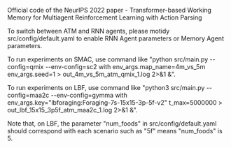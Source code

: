 Official code of the NeurIPS 2022 paper - Transformer-based Working Memory for Multiagent Reinforcement Learning with Action Parsing

To switch between ATM and RNN agents, please motidy src/config/default.yaml to enable RNN Agent parameters or Memory Agent parameters.

To run experiments on SMAC, use command like "python src/main.py --config=qmix --env-config=sc2 with env_args.map_name=4m_vs_5m env_args.seed=1 > out_4m_vs_5m_atm_qmix_1.log 2>&1 &".

To run experiments on LBF, use command like "python3 src/main.py --config=maa2c --env-config=gymma with env_args.key="lbforaging:Foraging-7s-15x15-3p-5f-v2" t_max=5000000 > out_lbf_15x15_3p5f_atm_maa2c_1.log 2>&1 &".

Note that, on LBF, the parameter "num_foods" in src/config/default.yaml should correspond with each scenario such as "5f" means "num_foods" is 5.
